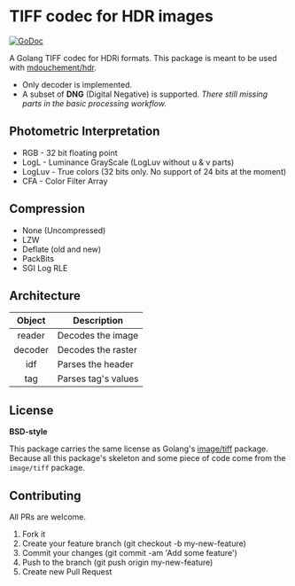 # TIFF codec for HDR images

[![GoDoc](https://img.shields.io/badge/godoc-reference-blue.svg)](https://godoc.org/github.com/mdouchement/tiff)

A Golang TIFF codec for HDRi formats. This package is meant to be used with [mdouchement/hdr](https://github.com/mdouchement/hdr).

- Only decoder is implemented.
- A subset of **DNG** (Digital Negative) is supported. _There still missing parts in the basic processing workflow._

## Photometric Interpretation

- RGB - 32 bit floating point
- LogL - Luminance GrayScale (LogLuv without u & v parts)
- LogLuv - True colors (32 bits only. No support of 24 bits at the moment)
- CFA - Color Filter Array

## Compression

- None (Uncompressed)
- LZW
- Deflate (old and new)
- PackBits
- SGI Log RLE

## Architecture

|  Object | Description         |
|:-------:|---------------------|
|  reader | Decodes the image   |
| decoder | Decodes the raster  |
|   idf   | Parses the header   |
|   tag   | Parses tag's values |

## License

**BSD-style**

This package carries the same license as Golang's [image/tiff](https://github.com/golang/image/tree/master/tiff) package. Because all this package's skeleton and some piece of code come from the `image/tiff` package.


## Contributing

All PRs are welcome.

1. Fork it
2. Create your feature branch (git checkout -b my-new-feature)
3. Commit your changes (git commit -am 'Add some feature')
5. Push to the branch (git push origin my-new-feature)
6. Create new Pull Request
